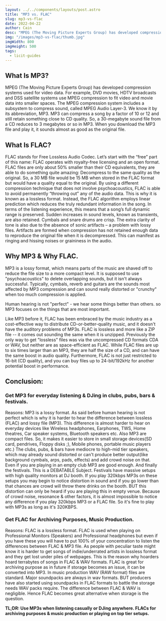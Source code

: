 ```yaml
---
layout: ../../components/layouts/post.astro
title: "MP3 vs. FLAC"
slug: mp3-vs-flac
date: 2022-04-22
author: Cain
desc: "MPEG (The Moving Picture Experts Group) has developed compression systems used for video data. FLAC stands for Free Lossless Audio Codec."
img: "/images/mp3-vs-flac/thumb.jpg"
imgWidth: 800
imgHeight: 500
tags:
  - licit-guides
---
```


## What Is MP3?

MPEG (The Moving Picture Experts Group) has developed compression systems used for video data. For example, DVD movies, HDTV broadcasts and DSS satellite systems use MPEG compression to fit video and movie data into smaller spaces. The MPEG compression system includes a subsystem to compress sound, called MPEG Audio Layer-3. We know it by its abbreviation, MP3. MP3 can compress a song by a factor of 10 or 12 and still retain something close to CD quality. So, a 30-megabyte sound file from a CD reduces to 3 megabytes or so in MP3. When you download the MP3 file and play it, it sounds almost as good as the original file.

## What Is FLAC?

FLAC stands for Free Lossless Audio Codec. Let’s start with the “free” part of this name: FLAC operates with royalty-free licensing and an open format. FLAC files are only about 50% smaller than their CD equivalents, they are able to do something quite amazing: Decompress to the same quality as the original. So, a 30 MB file would be 15 MB when stored in the FLAC format but would have a quality equal to the original. By using a different compression technique that does not involve psychoacoustics, FLAC is able to avoid permanently “throwing out” any of the audio data. This is why it is known as a lossless format. Instead, the FLAC algorithm employs linear prediction which reduces the truly redundant information in the song. In terms of the listening experience, this means that a song’s full dynamic range is preserved. Sudden increases in sound levels, known as transients, are also retained. Cymbals and snare drums are crisp. The extra clarity of tone is also due to the absence of sonic artifacts – a problem with lossy files. Artifacts are formed when compression has not retained enough data to reproduce the original file when it is decompressed. This can manifest as ringing and hissing noises or graininess in the audio.

## Why MP3 & Why FLAC.

MP3 is a lossy format, which means parts of the music are shaved off to reduce the file size to a more compact level. It is supposed to use "psychoacoustics" to delete overlapping sounds, but it isn't always successful. Typically, cymbals, reverb and guitars are the sounds most affected by MP3 compression and can sound really distorted or "crunchy" when too much compression is applied.

Human hearing is not "perfect" - we hear some things better than others. so MP3 focuses on the things that are most important.

Like MP3 before it, FLAC has been embraced by the music industry as a cost-effective way to distribute CD-or-better-quality music, and it doesn't have the auditory problems of MP3s. FLAC is lossless and more like a ZIP file -- it comes out sounding the same when it is unzipped. Previously the only way to get "lossless" files was via the uncompressed CD formats CDA or WAV, but neither are as space-efficient as FLAC. While FLAC files are up to six times larger than an MP3, they are half the size of a CD, and can have the same boost in audio quality. Furthermore, FLAC is not just restricted to 16-bit (CD quality), and you can buy files up to 24-bit/192kHz for another potential boost in performance.

## Conclusion:

### Get MP3 for everyday listening & DJing in clubs, pubs, bars & festivals.

Reasons: MP3 is a lossy format. As said before human hearing is not perfect which is why it is harder to hear the difference between lossless (FLAC) and lossy file (MP3). This difference is almost harder to hear on everyday devices like Wireless headphones, Earphones, TWS, Home theatres, Car speaker systems, Bluetooth speakers etc. Also MP3 are compact files. So, it makes it easier to store in small storage devices(SD card, pendrives, Floppy disks ;), Mobile phones, portable music players etc.) The clubs, pubs, & bars have mediocre to high-mid tier speakers, which may already sound distorted or can't produce better output(like background cymbals, arps, pads, effects) and add crowd noise on that. Even if you are playing in an empty club MP3 are good enough. And finally the festivals. This is a DEBATABLE Subject. Festivals have massive setups with high quality monitors at DJ booth. If you play 320kbps MP3s on these setups you may begin to notice distortion in sound and if you go lower than that chances are crowd will throw there drinks on the booth. BUT this distortion can only be heard if you are playing this in empty venue. Because of crowd noise, resonance & other factors, it is almost impossible to notice any difference if you play 320kbps MP3 or a FLAC file. So it's fine to play with MP3s as long as it's 320KBPS.

### Get FLAC for Archiving Purposes, Music Production.

Reasons: FLAC is a lossless format. FLAC is used when playing on Professional Monitors (Speakers) and Professional headphones but even if you have these you will have to put 100% of your concentration to listen the differences between FLAC & MP3 file. As people with peculiar taste might know it is harder to get songs of indie/underrated artists in lossless format and they get lost under piles of webpages. This is the reason why hoarders hoard terrabytes of songs in FLAC & WAV formats. FLAC is great for archiving purpose as in future if storage becomes an issue, it can be converted into MP3. In music production WAV (RAW format) files are standard. Major soundpacks are always in wav formats. BUT producers have also started using soundpacks in FLAC formats to battle the storage needs WAV packs require. The difference between FLAC & WAV is negligible. Hence FLAC becomes great alternative when storage is the question.

**TL;DR: Use MP3s when listening casually or DJing anywhere. FLACs for archiving purposes & music production or playing on top tier setups.**